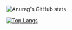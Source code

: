 <!-- ### Hi there 👋 -->

![Anurag's GitHub stats](https://github-readme-stats.vercel.app/api?username=Amazingldl&show_icons=true&theme=cobalt)

[![Top Langs](https://github-readme-stats.vercel.app/api/top-langs/?username=Amazingldl&theme=cobalt)](https://github.com/anuraghazra/github-readme-stats)

<!--
**Amazingldl/Amazingldl** is a ✨ _special_ ✨ repository because its `README.md` (this file) appears on your GitHub profile.

Here are some ideas to get you started:

- 🔭 I’m currently working on ...
- 🌱 I’m currently learning ...
- 👯 I’m looking to collaborate on ...
- 🤔 I’m looking for help with ...
- 💬 Ask me about ...
- 📫 How to reach me: ...
- 😄 Pronouns: ...
- ⚡ Fun fact: ...
-->
